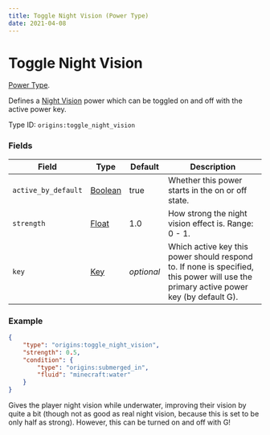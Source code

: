 ```yaml
---
title: Toggle Night Vision (Power Type)
date: 2021-04-08
---
```

# Toggle Night Vision

[Power Type](../power_types.md).

Defines a [Night Vision](night_vision.md) power which can be toggled on and off with the active power key.

Type ID: `origins:toggle_night_vision`

### Fields

Field  | Type | Default | Description
-------|------|---------|-------------
`active_by_default` | [Boolean](../data_types/boolean.md) | true | Whether this power starts in the on or off state.
`strength` | [Float](../data_types/float.md) | 1.0 | How strong the night vision effect is. Range: 0 - 1.
`key` | [Key](../data_types/key.md) | _optional_ | Which active key this power should respond to. If none is specified, this power will use the primary active power key (by default G).

### Example
```json
{
  	"type": "origins:toggle_night_vision",
  	"strength": 0.5,
	"condition": {
		"type": "origins:submerged_in",
		"fluid": "minecraft:water"
	}
}
```
Gives the player night vision while underwater, improving their vision by quite a bit (though not as good as real night vision, because this is set to be only half as strong). However, this can be turned on and off with G!

